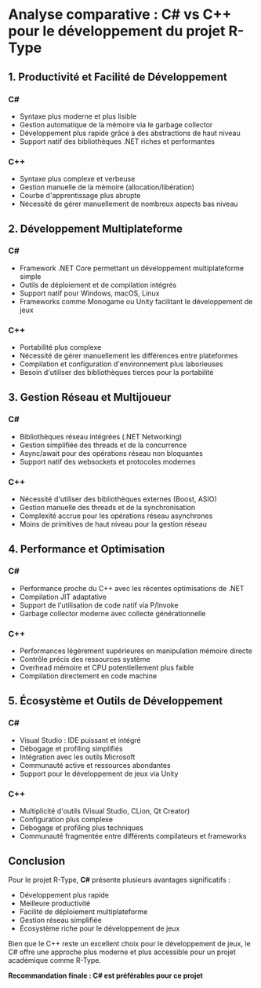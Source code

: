 # Analyse comparative : C# vs C++ pour le développement du projet R-Type

## 1. Productivité et Facilité de Développement

### C#
- Syntaxe plus moderne et plus lisible
- Gestion automatique de la mémoire via le garbage collector
- Développement plus rapide grâce à des abstractions de haut niveau
- Support natif des bibliothèques .NET riches et performantes

### C++
- Syntaxe plus complexe et verbeuse
- Gestion manuelle de la mémoire (allocation/libération)
- Courbe d'apprentissage plus abrupte
- Nécessité de gérer manuellement de nombreux aspects bas niveau

## 2. Développement Multiplateforme

### C#
- Framework .NET Core permettant un développement multiplateforme simple
- Outils de déploiement et de compilation intégrés
- Support natif pour Windows, macOS, Linux
- Frameworks comme Monogame ou Unity facilitant le développement de jeux

### C++
- Portabilité plus complexe
- Nécessité de gérer manuellement les différences entre plateformes
- Compilation et configuration d'environnement plus laborieuses
- Besoin d'utiliser des bibliothèques tierces pour la portabilité

## 3. Gestion Réseau et Multijoueur

### C#
- Bibliothèques réseau intégrées (.NET Networking)
- Gestion simplifiée des threads et de la concurrence
- Async/await pour des opérations réseau non bloquantes
- Support natif des websockets et protocoles modernes

### C++
- Nécessité d'utiliser des bibliothèques externes (Boost, ASIO)
- Gestion manuelle des threads et de la synchronisation
- Complexité accrue pour les opérations réseau asynchrones
- Moins de primitives de haut niveau pour la gestion réseau

## 4. Performance et Optimisation

### C#
- Performance proche du C++ avec les récentes optimisations de .NET
- Compilation JIT adaptative
- Support de l'utilisation de code natif via P/Invoke
- Garbage collector moderne avec collecte générationnelle

### C++
- Performances légèrement supérieures en manipulation mémoire directe
- Contrôle précis des ressources système
- Overhead mémoire et CPU potentiellement plus faible
- Compilation directement en code machine

## 5. Écosystème et Outils de Développement

### C#
- Visual Studio : IDE puissant et intégré
- Débogage et profiling simplifiés
- Intégration avec les outils Microsoft
- Communauté active et ressources abondantes
- Support pour le développement de jeux via Unity

### C++
- Multiplicité d'outils (Visual Studio, CLion, Qt Creator)
- Configuration plus complexe
- Débogage et profiling plus techniques
- Communauté fragmentée entre différents compilateurs et frameworks

## Conclusion

Pour le projet R-Type, **C#** présente plusieurs avantages significatifs :
- Développement plus rapide
- Meilleure productivité
- Facilité de déploiement multiplateforme
- Gestion réseau simplifiée
- Écosystème riche pour le développement de jeux

Bien que le C++ reste un excellent choix pour le développement de jeux, le C# offre une approche plus moderne et plus accessible pour un projet académique comme R-Type.

**Recommandation finale : C# est préférables pour ce projet**